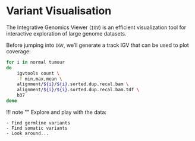 # Variant Visualisation

The Integrative Genomics Viewer (`IGV`) is an efficient visualization tool
for interactive exploration of large genome datasets.

Before jumping into `IGV`, we’ll generate a track IGV that can be used to plot
coverage:

```bash
for i in normal tumour
do
    igvtools count \
    -f min,max,mean \
    alignment/${i}/${i}.sorted.dup.recal.bam \
    alignment/${i}/${i}.sorted.dup.recal.bam.tdf \
    b37
done
```

!!! note ""
    Explore and play with the data:

    - Find germline variants
    - Find somatic variants
    - Look around...

<div id="igv-div"></div>

<script type="text/javascript">
  var igvDiv = document.getElementById("igv-div");
  var options =
    {
        genome: "hg19",
        locus: "chr4:1-100000",
        tracks: [
            {
                type: "alignment",
                format: "bam",
                name: "Tumour",
                url: "gs://bioinfostudio/snv/alignment/tumour/tumour.sorted.dup.recal.bam",
                indexURL: "gs://bioinfostudio/snv/alignment/tumour/tumour.sorted.dup.recal.bai",
            },
            {
                type: "alignment",
                format: "bam",
                name: "Normal",
                url: "gs://bioinfostudio/snv/alignment/normal/normal.sorted.dup.recal.bam",
                indexURL: "gs://bioinfostudio/snv/alignment/normal/normal.sorted.dup.recal.bai",
            },
            {
                type: "variant",
                format: "vcf",
                name: "varscan",
                url: "gs://bioinfostudio/snv/variant_calling/varscan.snp.vcf.gz",
                indexed: "gs://bioinfostudio/snv/variant_calling/varscan.snp.vcf.gz.tbi",
            },
            {
                type: "variant",
                format: "vcf",
                name: "mutect",
                url: "gs://bioinfostudio/snv/variant_calling/mutect.vcf.gz",
                indexed: "gs://bioinfostudio/snv/variant_calling/mutect.vcf.gz.tbi",
            },
            {
                type: "variant",
                format: "vcf",
                name: "strelka",
                url: "gs://bioinfostudio/snv/variant_calling/strelka.vcf.gz",
                indexed: "gs://bioinfostudio/snv/variant_calling/strelka.vcf.gz.tbi",
            },
       ]
    };
    igv.createBrowser(igvDiv, options)
</script>
